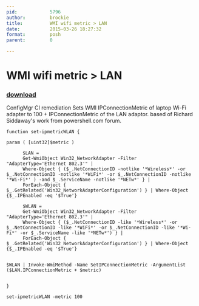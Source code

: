 ```yaml
---
pid:            5796
author:         brockie
title:          WMI wifi metric > LAN 
date:           2015-03-26 18:27:32
format:         posh
parent:         0

---
```


# WMI wifi metric > LAN 

### [download](Scripts\5796.ps1)

ConfigMgr CI remediation Sets WMI IPConnectionMetric of laptop Wi-Fi adapter to 100 + IPConnectionMetric of the LAN adaptor. based of Richard Siddaway's work from powershell.com forum.

```posh
function set-ipmetricWLAN {

param ( [uint32]$metric ) 

      $LAN = 
      Get-WmiObject Win32_NetworkAdapter -Filter "AdapterType='Ethernet 802.3'" |
      Where-Object { ($_.NetConnectionID -notlike '*Wireless*' -or $_.NetConnectionID -notlike '*WiFi*' -or $_.NetConnectionID -notlike '*Wi-Fi*' ) -and $_.ServiceName -notlike '*NETw*' } |
      ForEach-Object { $_.GetRelated('Win32_NetworkAdapterConfiguration') } | Where-Object {$_.IPEnabled -eq '$True'}

      $WLAN = 
      Get-WmiObject Win32_NetworkAdapter -Filter "AdapterType='Ethernet 802.3'" |
      Where-Object { ($_.NetConnectionID -like '*Wireless*' -or $_.NetConnectionID -like '*WiFi*' -or $_.NetConnectionID -like '*Wi-Fi*' -or $_.ServiceName -like '*NETw*') } |
      ForEach-Object { $_.GetRelated('Win32_NetworkAdapterConfiguration') } | Where-Object {$_.IPEnabled -eq '$True'}
      
   
$WLAN | Invoke-WmiMethod -Name SetIPConnectionMetric -ArgumentList ($LAN.IPConnectionMetric + $metric)

      
}

set-ipmetricWLAN -metric 100

```
